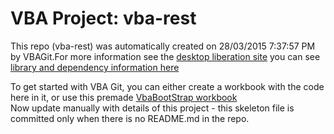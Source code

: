 # VBA Project: vba-rest
This repo (vba-rest) was automatically created on 28/03/2015 7:37:57 PM by VBAGit.For more information see the [desktop liberation site](http://ramblings.mcpher.com/Home/excelquirks/drivesdk/vbagit "desktop liberation")
you can see [library and dependency information here](dependencies.md)

To get started with VBA Git, you can either create a workbook with the code here in it, or use this premade [VbaBootStrap workbook](http://ramblings.mcpher.com/Home/excelquirks/downlable-items/VbaGitBootStrap.xlsm "VbaBootStrap")  
Now update manually with details of this project - this skeleton file is committed only when there is no README.md in the repo.